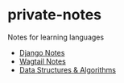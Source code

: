 # private-notes
Notes for learning languages

<!-- Need to make a TOC for Django as well -->
- [Django Notes](./django/note1.md)
- [Wagtail Notes](./wagtail/wagtailTOC.md)
- [Data Structures & Algorithms](./DSA/DSATOC.md)